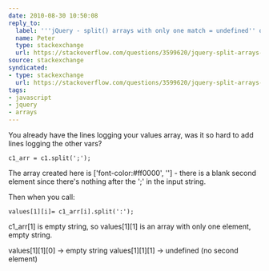 ```yaml
---
date: 2010-08-30 10:50:08
reply_to:
  label: '''jQuery - split() arrays with only one match = undefined'' on stackoverflow'
  name: Peter
  type: stackexchange
  url: https://stackoverflow.com/questions/3599620/jquery-split-arrays-with-only-one-match-undefined
source: stackexchange
syndicated:
- type: stackexchange
  url: https://stackoverflow.com/questions/3599620/jquery-split-arrays-with-only-one-match-undefined/3599669#3599669
tags:
- javascript
- jquery
- arrays
---
```


You already have the lines logging your values array, was it so hard to add lines logging the other vars?

    c1_arr = c1.split(';');  

The array created here is ['font-color:#ff0000', ''] - there is a blank second element since there's nothing after the ';' in the input string.

Then when you call:

    values[1][i]= c1_arr[i].split(':');

c1_arr[1] is empty string, so values[1][1] is an array with only one element, empty string.

values[1][1][0] -> empty string
values[1][1][1] -> undefined (no second element)